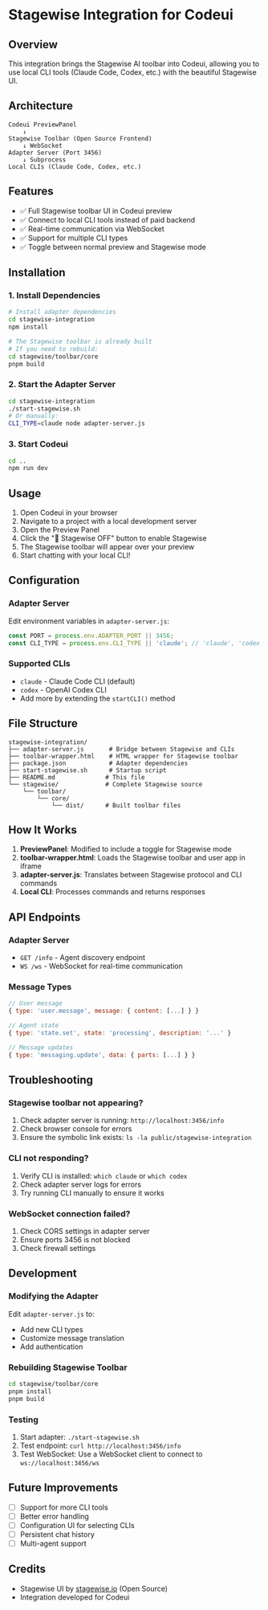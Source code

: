 # Stagewise Integration for Codeui

## Overview

This integration brings the Stagewise AI toolbar into Codeui, allowing you to use local CLI tools (Claude Code, Codex, etc.) with the beautiful Stagewise UI.

## Architecture

```
Codeui PreviewPanel
    ↓
Stagewise Toolbar (Open Source Frontend)
    ↓ WebSocket
Adapter Server (Port 3456)
    ↓ Subprocess
Local CLIs (Claude Code, Codex, etc.)
```

## Features

- ✅ Full Stagewise toolbar UI in Codeui preview
- ✅ Connect to local CLI tools instead of paid backend
- ✅ Real-time communication via WebSocket
- ✅ Support for multiple CLI types
- ✅ Toggle between normal preview and Stagewise mode

## Installation

### 1. Install Dependencies

```bash
# Install adapter dependencies
cd stagewise-integration
npm install

# The Stagewise toolbar is already built
# If you need to rebuild:
cd stagewise/toolbar/core
pnpm build
```

### 2. Start the Adapter Server

```bash
cd stagewise-integration
./start-stagewise.sh
# Or manually:
CLI_TYPE=claude node adapter-server.js
```

### 3. Start Codeui

```bash
cd ..
npm run dev
```

## Usage

1. Open Codeui in your browser
2. Navigate to a project with a local development server
3. Open the Preview Panel
4. Click the "🤖 Stagewise OFF" button to enable Stagewise
5. The Stagewise toolbar will appear over your preview
6. Start chatting with your local CLI!

## Configuration

### Adapter Server

Edit environment variables in `adapter-server.js`:

```javascript
const PORT = process.env.ADAPTER_PORT || 3456;
const CLI_TYPE = process.env.CLI_TYPE || 'claude'; // 'claude', 'codex', etc
```

### Supported CLIs

- `claude` - Claude Code CLI (default)
- `codex` - OpenAI Codex CLI
- Add more by extending the `startCLI()` method

## File Structure

```
stagewise-integration/
├── adapter-server.js       # Bridge between Stagewise and CLIs
├── toolbar-wrapper.html    # HTML wrapper for Stagewise toolbar
├── package.json            # Adapter dependencies
├── start-stagewise.sh      # Startup script
├── README.md              # This file
└── stagewise/             # Complete Stagewise source
    └── toolbar/
        └── core/
            └── dist/      # Built toolbar files
```

## How It Works

1. **PreviewPanel**: Modified to include a toggle for Stagewise mode
2. **toolbar-wrapper.html**: Loads the Stagewise toolbar and user app in iframe
3. **adapter-server.js**: Translates between Stagewise protocol and CLI commands
4. **Local CLI**: Processes commands and returns responses

## API Endpoints

### Adapter Server

- `GET /info` - Agent discovery endpoint
- `WS /ws` - WebSocket for real-time communication

### Message Types

```javascript
// User message
{ type: 'user.message', message: { content: [...] } }

// Agent state
{ type: 'state.set', state: 'processing', description: '...' }

// Message updates
{ type: 'messaging.update', data: { parts: [...] } }
```

## Troubleshooting

### Stagewise toolbar not appearing?

1. Check adapter server is running: `http://localhost:3456/info`
2. Check browser console for errors
3. Ensure the symbolic link exists: `ls -la public/stagewise-integration`

### CLI not responding?

1. Verify CLI is installed: `which claude` or `which codex`
2. Check adapter server logs for errors
3. Try running CLI manually to ensure it works

### WebSocket connection failed?

1. Check CORS settings in adapter server
2. Ensure ports 3456 is not blocked
3. Check firewall settings

## Development

### Modifying the Adapter

Edit `adapter-server.js` to:
- Add new CLI types
- Customize message translation
- Add authentication

### Rebuilding Stagewise Toolbar

```bash
cd stagewise/toolbar/core
pnpm install
pnpm build
```

### Testing

1. Start adapter: `./start-stagewise.sh`
2. Test endpoint: `curl http://localhost:3456/info`
3. Test WebSocket: Use a WebSocket client to connect to `ws://localhost:3456/ws`

## Future Improvements

- [ ] Support for more CLI tools
- [ ] Better error handling
- [ ] Configuration UI for selecting CLIs
- [ ] Persistent chat history
- [ ] Multi-agent support

## Credits

- Stagewise UI by [stagewise.io](https://stagewise.io) (Open Source)
- Integration developed for Codeui